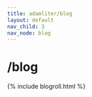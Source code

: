 ```yaml
---
title: adamliter/blog
layout: default
nav_child: 3
nav_node: blog
---
```


# /blog

{% include blogroll.html %}
